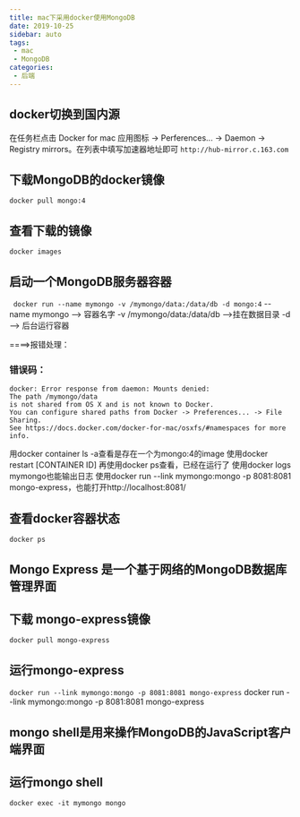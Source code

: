 ```yaml
---
title: mac下采用docker使用MongoDB
date: 2019-10-25
sidebar: auto
tags:
 - mac
 - MongoDB
categories: 
 - 后端
---
```


## docker切换到国内源

在任务栏点击 Docker for mac 应用图标 -> Perferences... -> Daemon -> Registry mirrors。在列表中填写加速器地址即可
`http://hub-mirror.c.163.com`

## 下载MongoDB的docker镜像

` docker pull mongo:4 `

## 查看下载的镜像

` docker images `

## 启动一个MongoDB服务器容器

` docker run --name mymongo -v /mymongo/data:/data/db -d mongo:4`
--name mymongo --> 容器名字
-v /mymongo/data:/data/db -->挂在数据目录
-d --> 后台运行容器

====>报错处理：
### 错误码：

```
docker: Error response from daemon: Mounts denied:
The path /mymongo/data
is not shared from OS X and is not known to Docker.
You can configure shared paths from Docker -> Preferences... -> File Sharing.
See https://docs.docker.com/docker-for-mac/osxfs/#namespaces for more info.
```
用docker container ls -a查看是存在一个为mongo:4的image
使用docker restart [CONTAINER ID]
再使用docker ps查看，已经在运行了
使用docker logs mymongo也能输出日志
使用docker run --link mymongo:mongo -p 8081:8081 mongo-express，也能打开http://localhost:8081/


## 查看docker容器状态
`docker ps`

## Mongo Express 是一个基于网络的MongoDB数据库管理界面
## 下载 mongo-express镜像
`docker pull mongo-express`

## 运行mongo-express
`docker run --link mymongo:mongo -p 8081:8081 mongo-express`
 docker run --link mymongo:mongo -p 8081:8081 mongo-express

## mongo shell是用来操作MongoDB的JavaScript客户端界面 
## 运行mongo shell
`docker exec -it mymongo mongo`
